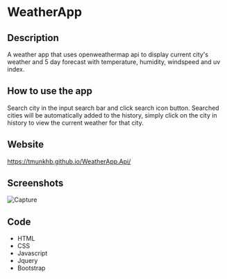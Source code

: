 # WeatherApp

## Description
A weather app that uses openweathermap api to display current city's weather and 5 day forecast with temperature, humidity, windspeed and uv index. 

## How to use the app
Search city in the input search bar and click search icon button. Searched cities will be automatically added to the history, simply click on the city in history to view the current weather for that city. 

## Website
https://tmunkhb.github.io/WeatherApp.Api/

## Screenshots
![Capture](https://user-images.githubusercontent.com/109834827/191632236-76fa7b19-b517-4d72-9282-2e3acdaee8ae.PNG)

## Code
- HTML
- CSS
- Javascript
- Jquery
- Bootstrap
